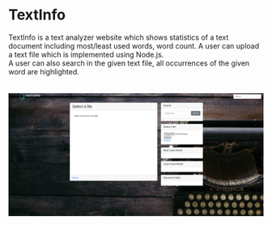 # TextInfo
TextInfo is a text analyzer website which shows statistics of a text document including most/least used words, word count. A user can upload a text file which is implemented using Node.js.<br>
A user can also search in the given text file, all occurrences of the given word are highlighted.<br/><br/><br/>
<img src="/images/textInfo.png"
     style="float: left; margin-right: 10px;"/>
